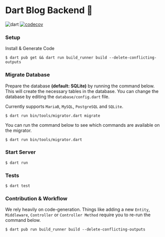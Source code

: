 # Dart Blog Backend 🚀

![dart](https://github.com/codekeyz/yaroo-example/actions/workflows/test.yml/badge.svg) </a> [![codecov](https://codecov.io/gh/codekeyz/yaroo-example/graph/badge.svg?token=Q3YPK3LRLR)](https://codecov.io/gh/codekeyz/yaroo-example)

### Setup

Install & Generate Code

```shell
$ dart pub get && dart run build_runner build --delete-conflicting-outputs
```

### Migrate Database

Prepare the database **(default: SQLite)** by running the command below. This will create the necessary
tables in the database. You can change the database by editing the `database/config.dart` file.

Currently supports `MariaB`, `MySQL`, `PostgreSQL` and `SQLite`.

```shell
$ dart run bin/tools/migrator.dart migrate
```

You can run the command below to see which commands are available on the migrator.

```shell
$ dart run bin/tools/migrator.dart
```

### Start Server

```shell
$ dart run
```

### Tests

```shell
$ dart test
```

### Contribution & Workflow

We rely heavily on code-generation. Things like adding a new `Entity`, `Middleware`, `Controller` or `Controller Method`
require you to re-run the command below.

```shell
$ dart pub run build_runner build --delete-conflicting-outputs
```
